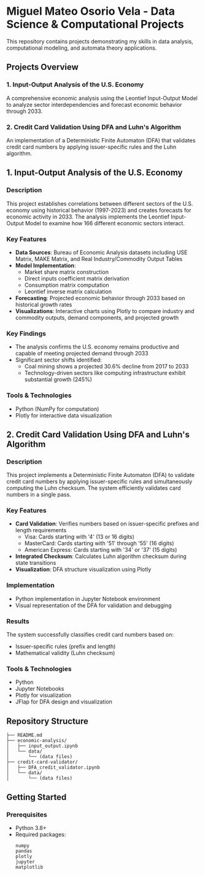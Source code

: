 
# Miguel Mateo Osorio Vela - Data Science & Computational Projects

This repository contains projects demonstrating my skills in data analysis, computational modeling, and automata theory applications.

## Projects Overview

### 1. Input-Output Analysis of the U.S. Economy
A comprehensive economic analysis using the Leontief Input-Output Model to analyze sector interdependencies and forecast economic behavior through 2033.

### 2. Credit Card Validation Using DFA and Luhn's Algorithm
An implementation of a Deterministic Finite Automaton (DFA) that validates credit card numbers by applying issuer-specific rules and the Luhn algorithm.

## 1. Input-Output Analysis of the U.S. Economy

### Description
This project establishes correlations between different sectors of the U.S. economy using historical behavior (1997-2023) and creates forecasts for economic activity in 2033. The analysis implements the Leontief Input-Output Model to examine how 166 different economic sectors interact.

### Key Features
- **Data Sources**: Bureau of Economic Analysis datasets including USE Matrix, MAKE Matrix, and Real Industry/Commodity Output Tables
- **Model Implementation**: 
  - Market share matrix construction
  - Direct inputs coefficient matrix derivation
  - Consumption matrix computation
  - Leontief inverse matrix calculation
- **Forecasting**: Projected economic behavior through 2033 based on historical growth rates
- **Visualizations**: Interactive charts using Plotly to compare industry and commodity outputs, demand components, and projected growth

### Key Findings
- The analysis confirms the U.S. economy remains productive and capable of meeting projected demand through 2033
- Significant sector shifts identified:
  - Coal mining shows a projected 30.6% decline from 2017 to 2033
  - Technology-driven sectors like computing infrastructure exhibit substantial growth (245%)

### Tools & Technologies
- Python (NumPy for computation)
- Plotly for interactive data visualization
  

## 2. Credit Card Validation Using DFA and Luhn's Algorithm

### Description
This project implements a Deterministic Finite Automaton (DFA) to validate credit card numbers by applying issuer-specific rules and simultaneously computing the Luhn checksum. The system efficiently validates card numbers in a single pass.

### Key Features
- **Card Validation**: Verifies numbers based on issuer-specific prefixes and length requirements
  - Visa: Cards starting with '4' (13 or 16 digits)
  - MasterCard: Cards starting with '51' through '55' (16 digits)
  - American Express: Cards starting with '34' or '37' (15 digits)
- **Integrated Checksum**: Calculates Luhn algorithm checksum during state transitions
- **Visualization**: DFA structure visualization using Plotly

### Implementation
- Python implementation in Jupyter Notebook environment
- Visual representation of the DFA for validation and debugging

### Results
The system successfully classifies credit card numbers based on:
- Issuer-specific rules (prefix and length)
- Mathematical validity (Luhn checksum)

### Tools & Technologies
- Python
- Jupyter Notebooks
- Plotly for visualization
- JFlap for DFA design and visualization

## Repository Structure

```
├── README.md
├── economic-analysis/
│   ├── input_output.ipynb
│   └── data/
│       └── (data files)
├── credit-card-validator/
│   ├── DFA_credit_validator.ipynb
│   └── data/
│       └── (data files)

```

## Getting Started

### Prerequisites
- Python 3.8+
- Required packages:
  ```
  numpy
  pandas
  plotly
  jupyter
  matplotlib
  ```



